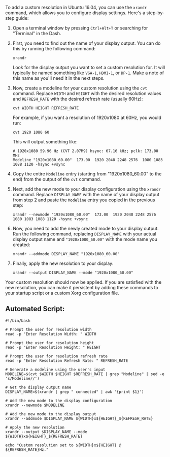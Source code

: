 To add a custom resolution in Ubuntu 16.04, you can use the `xrandr` command, which allows you to configure display settings. Here's a step-by-step guide:

1. Open a terminal window by pressing `Ctrl+Alt+T` or searching for "Terminal" in the Dash.

2. First, you need to find out the name of your display output. You can do this by running the following command:

   ```
   xrandr
   ```

   Look for the display output you want to set a custom resolution for. It will typically be named something like `VGA-1`, `HDMI-1`, or `DP-1`. Make a note of this name as you'll need it in the next steps.

3. Now, create a modeline for your custom resolution using the `cvt` command. Replace `WIDTH` and `HEIGHT` with the desired resolution values and `REFRESH_RATE` with the desired refresh rate (usually 60Hz):

   ```
   cvt WIDTH HEIGHT REFRESH_RATE
   ```

   For example, if you want a resolution of 1920x1080 at 60Hz, you would run:

   ```
   cvt 1920 1080 60
   ```

   This will output something like:

   ```
   # 1920x1080 59.96 Hz (CVT 2.07M9) hsync: 67.16 kHz; pclk: 173.00 MHz
   Modeline "1920x1080_60.00"  173.00  1920 2048 2248 2576  1080 1083 1088 1120 -hsync +vsync
   ```

4. Copy the entire `Modeline` entry (starting from "1920x1080_60.00" to the end) from the output of the `cvt` command.

5. Next, add the new mode to your display configuration using the `xrandr` command. Replace `DISPLAY_NAME` with the name of your display output from step 2 and paste the `Modeline` entry you copied in the previous step:

   ```
   xrandr --newmode "1920x1080_60.00"  173.00  1920 2048 2248 2576  1080 1083 1088 1120 -hsync +vsync
   ```

6. Now, you need to add the newly created mode to your display output. Run the following command, replacing `DISPLAY_NAME` with your actual display output name and `"1920x1080_60.00"` with the mode name you created:

   ```
   xrandr --addmode DISPLAY_NAME "1920x1080_60.00"
   ```

7. Finally, apply the new resolution to your display:

   ```
   xrandr --output DISPLAY_NAME --mode "1920x1080_60.00"
   ```

Your custom resolution should now be applied. If you are satisfied with the new resolution, you can make it persistent by adding these commands to your startup script or a custom Xorg configuration file.

## Automated Script:

```
#!/bin/bash

# Prompt the user for resolution width
read -p "Enter Resolution Width: " WIDTH

# Prompt the user for resolution height
read -p "Enter Resolution Height: " HEIGHT

# Prompt the user for resolution refresh rate
read -p "Enter Resolution Refresh Rate: " REFRESH_RATE

# Generate a modeline using the user's input
MODELINE=$(cvt $WIDTH $HEIGHT $REFRESH_RATE | grep "Modeline" | sed -e 's/Modeline//')

# Get the display output name
DISPLAY_NAME=$(xrandr | grep " connected" | awk '{print $1}')

# Add the new mode to the display configuration
xrandr --newmode $MODELINE

# Add the new mode to the display output
xrandr --addmode $DISPLAY_NAME ${WIDTH}x${HEIGHT}_${REFRESH_RATE}

# Apply the new resolution
xrandr --output $DISPLAY_NAME --mode ${WIDTH}x${HEIGHT}_${REFRESH_RATE}

echo "Custom resolution set to ${WIDTH}x${HEIGHT} @ ${REFRESH_RATE}Hz."
```
